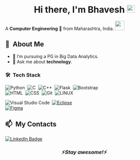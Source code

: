 <div align="center">
   <h1>Hi there, I'm Bhavesh <img src="https://media.giphy.com/media/hvRJCLFzcasrR4ia7z/giphy.gif" width="25px"> </h1>
</div>

A **Computer Engineering** 🚀 from Maharashtra, India. <img src="https://media.giphy.com/media/WUlplcMpOCEmTGBtBW/giphy.gif" width="30">
## 🧭 &nbsp;About Me
- 💼 I’m pursuing a PG in Big Data Analytics.
- 💬 Ask me about **technology**.
<!--
## 📚 &nbsp;Currently studying
  - Java -->
<!-- ## 🛠️ &nbsp;My Tech Stacks

![HTML](https://img.shields.io/badge/-HTML-0D1117?style=flat&logo=HTML5)&nbsp;
![CSS](https://img.shields.io/badge/-CSS-0D1117?style=flat&logo=CSS3&logoColor=1572B6)&nbsp;
![JavaScript](https://img.shields.io/badge/-JavaScript-0D1117?style=flat&logo=javascript)&nbsp;
![Python](https://img.shields.io/badge/-Python-0D1117?style=flat&logo=python)&nbsp;
![C](https://img.shields.io/badge/--0D1117?style=flat&logo=c)&nbsp;
![Jupyter Notebook](https://img.shields.io/badge/-Jupyter%20Notebook-0D1117?style=flat&logo=jupyter)&nbsp;
![Git](https://img.shields.io/badge/-Git-0D1117?style=flat&logo=git)&nbsp;
![GitHub](https://img.shields.io/badge/-GitHub-0D1117?style=flat&logo=github)&nbsp;
![Visual Studio Code](https://img.shields.io/badge/-VS%20Code-0D1117?style=flat&logo=visual-studio-code&logoColor=007ACC)&nbsp;
![Data Science](https://img.shields.io/badge/-DS-0D1117)&nbsp; -->
### 🛠 &nbsp;Tech Stack

![Python](https://img.shields.io/badge/-Python-05122A?style=flat&logo=python)&nbsp;
![C](https://img.shields.io/badge/-C-05122A?style=flat&logo=C&logoColor=A8B9CC)&nbsp;
![C++](https://img.shields.io/badge/-C++-05122A?style=flat&logo=C%2B%2B&logoColor=00599C)&nbsp;
![Flask](https://img.shields.io/badge/-Flask-05122A?style=flat&logo=flask)&nbsp;
![Bootstrap](https://img.shields.io/badge/-Bootstrap-05122A?style=flat&logo=bootstrap&logoColor=563D7C)\
![HTML](https://img.shields.io/badge/-HTML-05122A?style=flat&logo=HTML5)&nbsp;
![CSS](https://img.shields.io/badge/-CSS-05122A?style=flat&logo=CSS3&logoColor=1572B6)&nbsp;
![Git](https://img.shields.io/badge/-Git-05122A?style=flat&logo=git)&nbsp;
![LINUX](https://img.shields.io/badge/-Linux-grey?logo=linux)&nbsp;
<!-- ![GitHub](https://img.shields.io/badge/-GitHub-05122A?style=flat&logo=github)&nbsp; -->
![Visual Studio Code](https://img.shields.io/badge/-Visual%20Studio%20Code-05122A?style=flat&logo=visual-studio-code&logoColor=007ACC)&nbsp;
[![Eclipse](https://badgen.net/badge/icon/eclipse?icon=eclipse&label)](https://https://eclipse.org/)\
[![Figma](https://img.shields.io/badge/-Figma-F24E1E?logo=figma&logoColor=ffffff)](https://www.figma.com/)

<!-- ### ⚙️ &nbsp;GitHub Analytics

<p align="center">
<a href="https://github.com/Bhaveshyk">
  <img height="180em" src="https://github-readme-stats-eight-theta.vercel.app/api?username=Bhaveshyk&show_icons=true&theme=algolia&include_all_commits=true&count_private=true"/>
  <img height="180em" src="https://github-readme-stats-eight-theta.vercel.app/api/top-langs/?username=Bhaveshyk&layout=compact&langs_count=8&theme=algolia"/>
</a>
</p> -->

## 📫 &nbsp;My Contacts
[![LinkedIn Badge](https://img.shields.io/badge/-Bhavesh_Kolhe-blue?style=flat-square&logo=Linkedin&logoColor=white&link=https://www.linkedin.com/in/bhavesh-kolhe)](https://www.linkedin.com/in/bhavesh-kolhe)&nbsp;

<h3 align='center'>⚡️<i>Stay awesome!</i>⚡️</h3>
<!--
**Bhaveshyk/Bhaveshyk** is a ✨ _special_ ✨ repository because its `README.md` (this file) appears on your GitHub profile.

Here are some ideas to get you started:

- 🔭 I’m currently working on ...
- 🌱 I’m currently learning ...
- 👯 I’m looking to collaborate on ...
- 🤔 I’m looking for help with ...
- 💬 Ask me about ...
- 📫 How to reach me: ...
- 😄 Pronouns: ...
- ⚡ Fun fact: ...
-->

